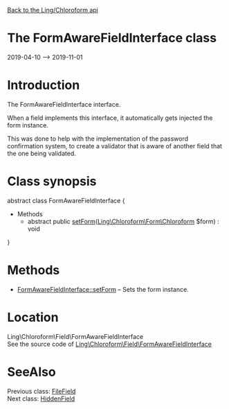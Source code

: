 [Back to the Ling/Chloroform api](https://github.com/lingtalfi/Chloroform/blob/master/doc/api/Ling/Chloroform.md)



The FormAwareFieldInterface class
================
2019-04-10 --> 2019-11-01






Introduction
============

The FormAwareFieldInterface interface.

When a field implements this interface, it automatically gets injected the form instance.

This was done to help with the implementation of the password confirmation system, to create
a validator that is aware of another field that the one being validated.



Class synopsis
==============


abstract class <span class="pl-k">FormAwareFieldInterface</span>  {

- Methods
    - abstract public [setForm](https://github.com/lingtalfi/Chloroform/blob/master/doc/api/Ling/Chloroform/Field/FormAwareFieldInterface/setForm.md)([Ling\Chloroform\Form\Chloroform](https://github.com/lingtalfi/Chloroform/blob/master/doc/api/Ling/Chloroform/Form/Chloroform.md) $form) : void

}






Methods
==============

- [FormAwareFieldInterface::setForm](https://github.com/lingtalfi/Chloroform/blob/master/doc/api/Ling/Chloroform/Field/FormAwareFieldInterface/setForm.md) &ndash; Sets the form instance.





Location
=============
Ling\Chloroform\Field\FormAwareFieldInterface<br>
See the source code of [Ling\Chloroform\Field\FormAwareFieldInterface](https://github.com/lingtalfi/Chloroform/blob/master/Field/FormAwareFieldInterface.php)



SeeAlso
==============
Previous class: [FileField](https://github.com/lingtalfi/Chloroform/blob/master/doc/api/Ling/Chloroform/Field/FileField.md)<br>Next class: [HiddenField](https://github.com/lingtalfi/Chloroform/blob/master/doc/api/Ling/Chloroform/Field/HiddenField.md)<br>
